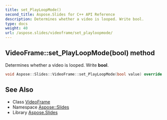 ```yaml
---
title: set_PlayLoopMode()
second_title: Aspose.Slides for C++ API Reference
description: Determines whether a video is looped. Write bool.
type: docs
weight: 40
url: /aspose.slides/videoframe/set_playloopmode/
---
```

## VideoFrame::set_PlayLoopMode(bool) method


Determines whether a video is looped. Write **bool**.

```cpp
void Aspose::Slides::VideoFrame::set_PlayLoopMode(bool value) override
```

## See Also

* Class [VideoFrame](../)
* Namespace [Aspose::Slides](../../)
* Library [Aspose.Slides](../../../)